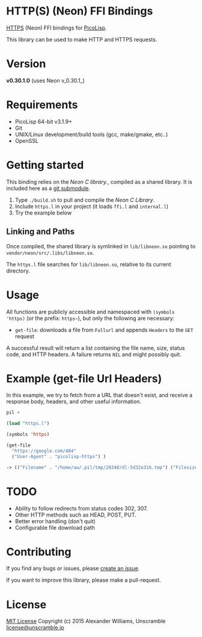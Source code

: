 # HTTP(S) (Neon) FFI Bindings

[HTTPS](http://www.webdav.org/neon/) (Neon) FFI bindings for [PicoLisp](http://picolisp.com/).

This library can be used to make HTTP and HTTPS requests.

# Version

**v0.30.1.0** (uses Neon v_0.30.1_)

# Requirements

  * PicoLisp 64-bit v3.1.9+
  * Git
  * UNIX/Linux development/build tools (gcc, make/gmake, etc..)
  * OpenSSL

# Getting started

This binding relies on the _Neon C library._, compiled as a shared library. It is included here as a [git submodule](http://git-scm.com/book/en/v2/Git-Tools-Submodules).

  1. Type `./build.sh` to pull and compile the _Neon C Library_.
  2. Include `https.l` in your project (it loads `ffi.l` and `internal.l`)
  3. Try the example below

## Linking and Paths

Once compiled, the shared library is symlinked in `lib/libneon.so` pointing to `vendor/neon/src/.libs/libneon.so`.

The `https.l` file searches for `lib/libneon.so`, relative to its current directory.

# Usage

All functions are publicly accessible and namespaced with `(symbols 'https)` (or the prefix: `https~`), but only the following are necessary:

  * `get-file`: downloads a file from `Fullurl` and appends `Headers` to the `GET` request

A successful result will return a list containing the file name, size, status code, and HTTP headers. A failure returns `NIL` and might possibly quit.

# Example (get-file Url Headers)

In this example, we try to fetch from a URL that doesn't exist, and receive a response body, headers, and other useful information.

```lisp
pil +

(load "https.l")

(symbols 'https)

(get-file
  "https://google.com/404"
  ("User-Agent" . "picolisp-https") )

-> (("Filename" . "/home/aw/.pil/tmp/29340/dl-5d32e316.tmp") ("Filesize" . 1435) ("Version" . "HTTP/1.1") ("Code" . 404) ("Message" . "Not Found") ("Url" . "https://google.com/404") ("Headers" ("date" . "Tue, 10 Mar 2015 05:40:17 GMT") ("content-length" . "1435") ("server" . "GFE/2.0") ("content-type" . "text/html; charset=UTF-8")))
```

# TODO

* Ability to follow redirects from status codes 302, 307.
* Other HTTP methods such as HEAD, POST, PUT.
* Better error handling (don't quit)
* Configurable file download path

# Contributing

If you find any bugs or issues, please [create an issue](https://github.com/aw/picolisp-https/issues/new).

If you want to improve this library, please make a pull-request.

# License

[MIT License](LICENSE)
Copyright (c) 2015 Alexander Williams, Unscramble <license@unscramble.jp>
